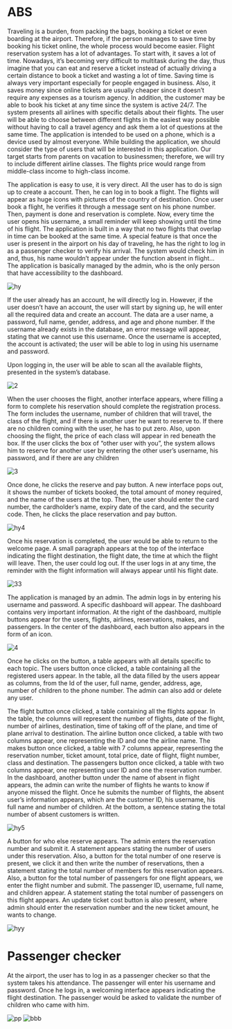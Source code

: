 # ABS

Traveling is a burden, from packing the bags, booking a ticket or even boarding at the airport. Therefore, if the person manages to save time by booking his ticket online, the whole process would become easier. Flight reservation system has a lot of advantages. To start with, it saves a lot of time. Nowadays, it’s becoming very difficult to multitask during the day, thus imagine that you can eat and reserve a ticket instead of actually driving a certain distance to book a ticket and wasting a lot of time. Saving time is always very important especially for people engaged in business. Also, it saves money since online tickets are usually cheaper since it doesn’t require any expenses as a tourism agency. In addition, the customer may be able to book his ticket at any time since the system is active 24/7. The system presents all airlines with specific details about their flights. The user will be able to choose between different flights in the easiest way possible without having to call a travel agency and ask them a lot of questions at the same time. The application is intended to be used on a phone, which is a device used by almost everyone.  While building the application, we should consider the type of users that will be interested in this application. Our target starts from parents on vacation to businessmen; therefore, we will try to include different airline classes. The flights price would range from middle-class income to high-class income.

The application is easy to use, it is very direct. All the user has to do is sign up to create a account. Then, he can log in to book a flight. The flights will appear as huge icons with pictures of the country of destination. Once user book a flight, he verifies it through a message sent on his phone number. Then, payment is done and reservation is complete. Now, every time the user opens his username, a small reminder will keep showing until the time of his flight. The application is built in a way that no two flights that overlap in time can be booked at the same time. A special feature is that once the user is present in the airport on his day of traveling, he has the right to log in as a passenger checker to verify his arrival. The system would check him in and, thus, his name wouldn’t appear under the function absent in flight... The application is basically managed by the admin, who is the only person that have accessibility to the dashboard.


![hy](https://user-images.githubusercontent.com/104697889/189723324-c1de12af-cb67-4a5d-8a60-89a939365b4e.PNG)

 If the user already has an account, he will directly log in. However, if the user doesn’t have an account, the user will start by signing up, he will enter all the required data and create an account.  The data are a user name, a password, full name, gender, address, and age and phone number. If the username already exists in the database, an error message will appear, stating that we cannot use this username. Once the username is accepted, the account is activated; the user will be able to log in using his username and password.
 
 Upon logging in, the user will be able to scan all the available flights, presented in the system’s database.  
 
![2](https://user-images.githubusercontent.com/104697889/189723251-2e98778b-6bb7-4595-ba0f-fbf5f5cd03e6.PNG)

When the user chooses the flight, another interface appears, where filling a form to complete his reservation should complete the registration process. The form includes the username, number of children that will travel, the class of the flight, and if there is another user he want to reserve to. If there are no children coming with the user, he has to put zero. Also, upon choosing the flight, the price of each class will appear in red beneath the box. If the user clicks the box of “other user with you”, the system allows him to reserve for another user by entering the other user’s username, his password, and if there are any children

![3](https://user-images.githubusercontent.com/104697889/189723276-3f683428-5253-4be5-9f14-253d93fa76ee.PNG)

Once done, he clicks the reserve and pay button. A new interface pops out, it shows the number of tickets booked, the total amount of money required, and the name of the users at the top. Then, the user should enter the card number, the cardholder’s name, expiry date of the card, and the security code. Then, he clicks the place reservation and pay button.  

![hy4](https://user-images.githubusercontent.com/104697889/189723349-80e4a2ce-2653-4384-bc6a-430d354e6b4d.png)

Once his reservation is completed, the user would be able to return to the welcome page. A small paragraph appears at the top of the interface indicating the flight destination, the flight date, the time at which the flight will leave. Then, the user could log out. If the user logs in at any time, the reminder with the flight information will always appear until his flight date.

![33](https://user-images.githubusercontent.com/104697889/189726139-abf66578-23a7-4d3b-8abd-81edab0ed60c.PNG)

The application is managed by an admin. The admin logs in by entering his username and password. A specific dashboard will appear. The dashboard contains very important information. At the right of the dashboard, multiple buttons appear for the users, flights, airlines, reservations, makes, and passengers. In the center of the dashboard, each button also appears in the form of an icon.

![4](https://user-images.githubusercontent.com/104697889/189723375-1b045844-8a03-4e59-bc78-58bff457ba39.PNG)

Once he clicks on the button, a table appears with all details specific to each topic. The users button once clicked, a table containing all the registered users appear. In the table, all the data filled by the users appear as columns, from the Id of the user, full name, gender, address, age, number of children to the phone number. The admin can also add or delete any user.

The flight button once clicked, a table containing all the flights appear. In the table, the columns will represent the number of flights, date of the flight, number of airlines, destination, time of taking off of the plane, and time of plane arrival to destination. The airline button once clicked, a table with two columns appear, one representing the ID and one the airline name. The makes button once clicked, a table with 7 columns appear, representing the reservation number, ticket amount, total price, date of flight, flight number, class and destination. The passengers button once clicked, a table with two columns appear, one representing user ID and one the reservation number. 
In the dashboard, another button under the name of absent in flight appears, the admin can write the number of flights he wants to know if anyone missed the flight. Once he submits the number of flights, the absent user’s information appears, which are the customer ID, his username, his full name and number of children. At the bottom, a sentence stating the total number of absent customers is written.


![hy5](https://user-images.githubusercontent.com/104697889/189723389-4f40831a-9b57-4ba9-be6a-327655d2b218.PNG)

A button for who else reserve appears. The admin enters the reservation number and submit it. A statement appears stating the number of users under this reservation. Also, a button for the total number of one reserve is present, we click it and then write the number of reservations, then a statement stating the total number of members for this reservation appears. Also, a button for the total number of passengers for one flight appears, we enter the flight number and submit. The passenger ID, username, full name, and children appear. A statement stating the total number of passengers on this flight appears. An update ticket cost button is also present, where admin should enter the reservation number and the new ticket amount, he wants to change. 

![hyy](https://user-images.githubusercontent.com/104697889/189723410-e1fc00a1-6cbe-44d8-a449-288c9c554b4c.PNG)

<h1>Passenger checker</h1>

At the airport, the user has to log in as a passenger checker so that the system takes his attendance. The passenger will enter his username and password. Once he logs in, a welcoming interface appears indicating the flight destination. The passenger would be asked to validate the number of children who came with him. 

![pp](https://user-images.githubusercontent.com/104697889/189727624-84654030-1486-4820-a278-7e089d6be86b.PNG)
![bbb](https://user-images.githubusercontent.com/104697889/189727702-38d5100e-981d-4477-aaf3-9863f5b43ce1.PNG)

